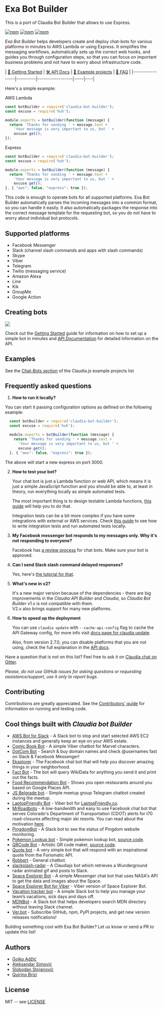 # Exa Bot Builder

This is a port of Claudia Bot Builder that allows to use Express.

[![npm](https://img.shields.io/npm/v/exa-bot-builder.svg?maxAge=2592000?style=plastic)](https://www.npmjs.com/package/exa-bot-builder)
[![npm](https://img.shields.io/npm/dt/exa-bot-builder.svg?maxAge=2592000?style=plastic)](https://www.npmjs.com/package/exa-bot-builder)
[![npm](https://img.shields.io/npm/l/exa-bot-builder.svg?maxAge=2592000?style=plastic)](https://github.com/quirinobrizi/exa-bot-builder/blob/master/LICENSE)

_Exa Bot Builder_ helps developers create and deploy chat-bots for various platforms in minutes to AWS Lambda or using Express. It simplifies the messaging workflows, automatically sets up the correct web hooks, and guides you through configuration steps, so that you can focus on important business problems and not have to worry about infrastructure code.

| [🚀 Getting Started](https://claudiajs.com/tutorials/hello-world-chatbot.html) | [🛠 API Docs](docs/API.md) | [🤖 Example projects](https://github.com/claudiajs/example-projects#chat-bots) | [🤔 FAQ](#frequently-asked-questions) |
|-----------------|----------|------------------|-----|----|

Here's a simple example:

AWS Lambda

```javascript
const botBuilder = require('claudia-bot-builder');
const excuse = require('huh');

module.exports = botBuilder(function (message) {
  return 'Thanks for sending ' + message.text +
    'Your message is very important to us, but ' +
    excuse.get();
});
```
Express

```javascript
const botBuilder = require('claudia-bot-builder');
const excuse = require('huh');

module.exports = botBuilder(function (message) {
  return 'Thanks for sending ' + message.text +
    'Your message is very important to us, but ' +
    excuse.get();
}, { "aws": false, "express": true });
```

This code is enough to operate bots for all supported platforms. Exa Bot Builder automatically parses the incoming messages into a common format, so you can handle it easily. It also automatically packages the response into the correct message template for the requesting bot, so you do not have to worry about individual bot protocols.

## Supported platforms

* Facebook Messenger
* Slack (channel slash commands and apps with slash commands)
* Skype
* Viber
* Telegram
* Twilio (messaging service)
* Amazon Alexa
* Line
* Kik
* GroupMe
* Google Action

## Creating bots

[![](https://nodei.co/npm/exa-bot-builder.svg?downloads=true&downloadRank=true&stars=true)](https://www.npmjs.com/package/claudia-bot-builder)

Check out the [Getting Started](https://claudiajs.com/tutorials/hello-world-chatbot.html) guide for information on how to set up a simple bot in minutes and [API Documentation](docs/API.md) for detailed information on the API.

## Examples

See the [Chat-Bots section](https://github.com/claudiajs/example-projects#chat-bots) of the Claudia.js example projects list

## Frequently asked questions

1. **How to run it locally?**

  You can start it passing configuration options as defined on the following example:

  ```javascript
    const botBuilder = require('claudia-bot-builder');
    const excuse = require('huh');

    module.exports = botBuilder(function (message) {
      return 'Thanks for sending ' + message.text +
        'Your message is very important to us, but ' +
        excuse.get();
    }, { "aws": false, "express": true });
  ```
  The above will start a new express on port 3000.

2. **How to test your bot?**

   Your chat bot is just a Lambda function or web API, which means it is just a simple JavaScript function and you should be able to, at least in theory, run everything locally as simple automated tests.

   The most important thing is to design testable Lambda functions, [this guide](https://claudiajs.com/tutorials/designing-testable-lambdas.html) will help you to do that.

   Integration tests can be a bit more complex if you have some integrations with external or AWS services. Check [this guide](https://claudiajs.com/tutorials/testing-locally.html) to see how to write integration tests and run automated tests locally.

3. **My Facebook messenger bot responds to my messages only. Why it's not responding to everyone?**

   Facebook has [a review process](https://developers.facebook.com/docs/messenger-platform/app-review) for chat bots. Make sure your bot is approved.

4. **Can I send Slack slash command delayed responses?**

   Yes, here's [the tutorial for that](https://claudiajs.com/tutorials/slack-delayed-responses.html).

5. **What's new in v2?**

   It's a new major version because of the dependencies - there are big improvements in the _Claudia API Builder_ and _Claudia_, so _Claudia Bot Builder_ v1.x is not compatible with them.  
   V2.x also brings support for many new platforms.

6. **How to speed up the deployment**

   You can use `claudia update` with `--cache-api-config` flag to cache the API Gateway config, for more info visit [docs page for claudia update](https://github.com/claudiajs/claudia/blob/master/docs/update.md).

   Also, from version 2.7.0, you can disable platforms that you are not using, check the full explanation in the [API docs](https://github.com/claudiajs/claudia-bot-builder/blob/master/docs/API.md#selecting-platforms).

Have a question that is not on this list? Feel free to ask it on [Claudia chat on Gitter](https://gitter.im/claudiajs/claudia).

_Please, do not use GitHub issues for asking questions or requesting assistance/support, use it only to report bugs._

## Contributing

Contributions are greatly appreciated. See the [Contributors' guide](CONTRIBUTING.md) for information on running and testing code.

## Cool things built with _Claudia bot Builder_

- [AWS Bot for Slack](https://github.com/andypowe11/AWS-Claudia-AWSBot) - A Slack bot to stop and start selected AWS EC2 instances and generally keep an eye on your AWS estate.
- [Comic Book Bot](https://github.com/stojanovic/comic-book-bot) - A simple Viber chatbot for Marvel characters.
- [DotCom Bot](http://dotcom.montoyaindustries.com) - Search & buy domain names and check @usernames fast on Slack & Facebook Messenger!
- [Eksplorer](http://eksplo.weebly.com) - The Facebook chat bot that will help you discover amazing things in your neighborhood.
- [Fact Bot](https://github.com/claudiajs/example-projects/tree/master/bot-with-buttons) - The bot will query WikiData for anything you send it and print out the facts.
- [Food Recommendation Bot](https://github.com/lnmunhoz/food-recommendation-bot) - Shows you open restaurants around you based on Google Places API.
- [JS Belgrade bot](https://github.com/JSBelgrade/jsbelgrade-chatbot) - Simple meetup group Telegram chatbot created during the meetup.
- [LaptopFriendly Bot](https://github.com/stojanovic/laptop-friendly-bot) - Viber bot for [LaptopFriendly.co](https://laptopfriendly.co).
- [MrRoadboto](https://github.com/antsankov/MrRoadboto) - A low-bandwidth and easy to use Facebook chat bot that serves Colorado's Department of Transportation (CDOT) alerts for I70 road-closures affecting major ski resorts. You can read about the motivation [here](https://medium.com/@antsankov/domo-arigato-mr-roadboto-pt-1-introducing-the-problem-b0d44e384dc#.tcsq9nrs4).
- [PingdomBot](https://github.com/andypowe11/AWS-Claudia-PingdomBot) - A Slack bot to see the status of Pingdom website monitoring.
- [Pokemon Lookup bot](https://www.facebook.com/PokedexLookup/) - Simple pokemon lookup bot, [source code](https://github.com/kirkins/PokedexBot).
- [QRCode Bot](https://www.facebook.com/QRCode-Bot-1779956152289103/) - Artistic QR code maker, [source code](https://github.com/jveres/qrcode-bot).
- [Quote bot](https://github.com/philnash/quote-bot) - A very simple bot that will respond with an inspirational quote from the Forismatic API.
- [Robbert](https://www.facebook.com/Robbert-1119546194768078) - General chatbot.
- [slackslash-radar](https://github.com/Ibuprofen/slackslash-radar) - A Claudiajs bot which retrieves a Wunderground radar animated gif and posts to Slack.
- [Space Explorer Bot](https://github.com/stojanovic/space-explorer-bot) - A simple Messenger chat bot that uses NASA's API to get the data and images about the Space.
- [Space Explorer Bot for Viber](https://github.com/stojanovic/space-explorer-bot-viber) - Viber version of Space Explorer Bot.
- [Vacation tracker bot](http://vacationtrackerbot.com/) - A simple Slack bot to help you manage your team’s vacations, sick days and days off.
- [MDNBot](https://vejather.github.io/mdn-bot-landing-page/) - A Slack bot that helps developers search MDN directory without leaving Slack channel.
- [Ver.bot](https://rping.github.io/Ver.bot-site) - Subscribe GitHub, npm, PyPI projects, and get new version releases notifications!

Building something cool with Exa Bot Builder? Let us know or send a PR to update this list!

## Authors

* [Gojko Adžić](https://github.com/gojko)
* [Aleksandar Simović](https://github.com/simalexan)
* [Slobodan Stojanović](https://github.com/stojanovic)
* [Quirino Brizi](https://github.com/quirinobrizi)

## License

MIT -- see [LICENSE](LICENSE)
